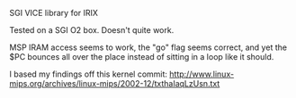 SGI VICE library for IRIX

Tested on a SGI O2 box. Doesn't quite work.

MSP IRAM access seems to work, the "go" flag seems correct, and yet the $PC
bounces all over the place instead of sitting in a loop like it should.

I based my findings off this kernel commit:
http://www.linux-mips.org/archives/linux-mips/2002-12/txthaIaqLzUsn.txt

